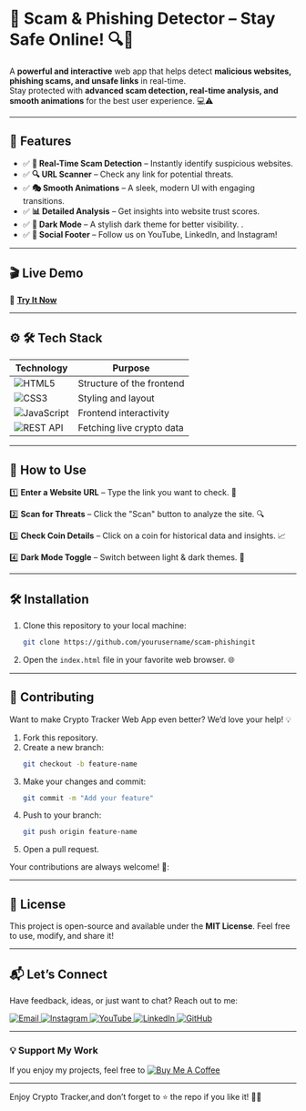 # 🚀 Scam & Phishing Detector – Stay Safe Online! 🔍🔐  

A **powerful and interactive** web app that helps detect **malicious websites, phishing scams, and unsafe links** in real-time.  
Stay protected with **advanced scam detection, real-time analysis, and smooth animations** for the best user experience. 💻⚠️    

---

## 🌟 Features  
- ✅ **🚨 Real-Time Scam Detection** – Instantly identify suspicious websites.  
- ✅ **🔍 URL Scanner** – Check any link for potential threats. 
- ✅ **🎭 Smooth Animations** – A sleek, modern UI with engaging transitions.  
- ✅ **📊 Detailed Analysis** – Get insights into website trust scores.  
- ✅  **🌙 Dark Mode** – A stylish dark theme for better visibility.  .  
- ✅ **🔗 Social Footer** – Follow us on YouTube, LinkedIn, and Instagram! 
 

  
  
---      
## 🎬 Live Demo 

🔗 **[Try It Now]()**  


---

## ⚙ 🛠 Tech Stack
| **Technology**  | **Purpose** |
|-----------------|-------------|
| ![HTML5](https://img.shields.io/badge/HTML5-E34F26?style=for-the-badge&logo=html5&logoColor=white) | Structure of the frontend |
| ![CSS3](https://img.shields.io/badge/CSS3-1572B6?style=for-the-badge&logo=css3&logoColor=white) | Styling and layout |
| ![JavaScript](https://img.shields.io/badge/JavaScript-F7DF1E?style=for-the-badge&logo=javascript&logoColor=black) | Frontend interactivity |
| ![REST API](https://img.shields.io/badge/API-0088CC?style=for-the-badge&logo=api&logoColor=white) | Fetching live crypto data |

---

## 🚀 How to Use 
1️⃣ **Enter a Website URL** – Type the link you want to check. 🔗

2️⃣ **Scan for Threats** – Click the "Scan" button to analyze the site. 🔍

3️⃣   **Check Coin Details** – Click on a coin for historical data and insights. 📈  

4️⃣   **Dark Mode Toggle** – Switch between light & dark themes. 🌙 

---

## 🛠️ Installation  

1. Clone this repository to your local machine:  
   ```bash  
   git clone https://github.com/yourusername/scam-phishingit
   ```  

2. Open the `index.html` file in your favorite web browser. 🌐  
 

---

## 🤝 Contributing  

Want to make Crypto Tracker Web App even better? We’d love your help! 💡  
1. Fork this repository.  
2. Create a new branch:  
   ```bash  
   git checkout -b feature-name  
   ```  
3. Make your changes and commit:  
   ```bash  
   git commit -m "Add your feature"  
   ```  
4. Push to your branch:  
   ```bash  
   git push origin feature-name  
   ```  
5. Open a pull request.  

Your contributions are always welcome! 🌟:


---

## 📜 License  

This project is open-source and available under the **MIT License**. Feel free to use, modify, and share it!  

---

## 📬 Let’s Connect  

Have feedback, ideas, or just want to chat? Reach out to me:  
<div>
  <a href="mailto:onlykelvin06@gmail.com">
    <img src="https://img.shields.io/badge/Email-4285F4?style=for-the-badge&logo=gmail&logoColor=white" alt="Email" />
  </a>
  <a href="https://www.instagram.com/_.yo.kelvin/">
    <img src="https://img.shields.io/badge/Instagram-E4405F?style=for-the-badge&logo=instagram&logoColor=white" alt="Instagram" />
  </a>
  <a href="https://www.youtube.com/@TechTutor_Tv?sub_confirmation=1">
    <img src="https://img.shields.io/badge/YouTube-FF0000?style=for-the-badge&logo=youtube&logoColor=white" alt="YouTube" />
  </a>
  <a href = "https://www.linkedin.com/in/kelvin-agyare-yeboah-6728a7301?utm_source=share&utm_campaign=share_via&utm_content=profile&utm_medium=android_app">
    <img src="https://img.shields.io/badge/LinkedIn-0077B5?style=for-the-badge&logo=linkedin&logoColor=white" alt="LinkedIn" />
  </a>
  <a href="https://github.com/KelvCodes">
    <img src="https://img.shields.io/badge/GitHub-181717?style=for-the-badge&logo=github&logoColor=white" alt="GitHub" />
  </a>
</div>     
 
---
### 💡 Support My Work  
If you enjoy my projects, feel free to [![Buy Me A Coffee](https://img.shields.io/badge/Buy%20Me%20A%20Coffee-%F0%9F%8C%8D-yellow?style=for-the-badge&logo=buy-me-a-coffee&logoColor=black)](https://www.buymeacoffee.com/kelvcodes) 

---
Enjoy Crypto Tracker,and don’t forget to ⭐ the repo if you like it! 🥳✨  








